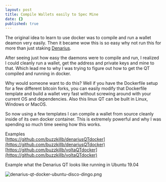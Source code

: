 ```yaml
---
layout: post
title: Compile Wallets easily to Spec Mine
date: {}
published: true
---
```

The original idea to learn to use docker was to compile and run a wallet deamon very easily. Then it became wow this is so easy why not run this for more than just staking [Denarius](https://denarius.io).  

After seeing just how easy the daemons were to compile and run, I realized I could cleanly run a wallet, get the address and private keys and mine to that. Which lead me to why I was trying to figure out how to get the QT compiled and running in docker.  

Why would someone want to do this? Well if you have the Dockerfile setup for a few different bitcoin forks, you can easily modify that Dockerfile template and build a wallet very fast without screwing around with your current OS and dependencies. Also this linux QT can be built in Linux, Windows or MacOS.  

So now using a few templates I can compile a wallet from source cleanly inside of its own docker container. This is extremely powerful and why I was spending so much time seeing how this works.

Examples  
[https://github.com/buzzkillb/denariusQTdocker](https://github.com/buzzkillb/denariusQTdocker)  
[https://github.com/buzzkillb/voltaQTdocker](https://github.com/buzzkillb/voltaQTdocker)

Example what the Denarius QT looks like running in Ubuntu 19.04

![denarius-qt-docker-ubuntu-disco-dingo.png]({{site.baseurl}}/_posts/denarius-qt-docker-ubuntu-disco-dingo.png)
